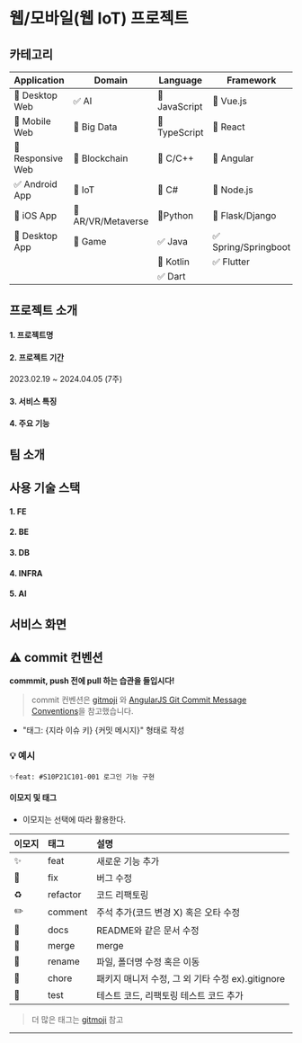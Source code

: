 # 웹/모바일(웹 IoT) 프로젝트

<!-- 필수 항목 -->

## 카테고리

| Application                          | Domain                                | Language                         | Framework                            |
| ------------------------------------ | ------------------------------------- | -------------------------------- | ------------------------------------ |
| :black_square_button: Desktop Web    | :white_check_mark: AI                 | :black_square_button: JavaScript | :black_square_button: Vue.js         |
| :black_square_button: Mobile Web     | :black_square_button: Big Data        | :black_square_button: TypeScript | :black_square_button: React          |
| :black_square_button: Responsive Web | :black_square_button: Blockchain      | :black_square_button: C/C++      | :black_square_button: Angular        |
| :white_check_mark: Android App       | :black_square_button: IoT             | :black_square_button: C#         | :black_square_button: Node.js        |
| :black_square_button: iOS App        | :black_square_button: AR/VR/Metaverse | :black_square_button: ​Python    | :black_square_button: Flask/Django   |
| :black_square_button: Desktop App    | :black_square_button: Game            | :white_check_mark: Java          | :white_check_mark: Spring/Springboot |
|                                      |                                       | :black_square_button: Kotlin     | :white_check_mark: Flutter           |
|                                      |                                       | :white_check_mark: Dart          |                                      |

<!-- 필수 항목 -->

## 프로젝트 소개

#### 1. 프로젝트명

#### 2. 프로젝트 기간

2023.02.19 ~ 2024.04.05 (7주)

#### 3. 서비스 특징

#### 4. 주요 기능

<!-- 자유 양식 -->

## 팀 소개

<!-- 자유 양식 -->

## 사용 기술 스택

#### 1. FE

#### 2. BE

#### 3. DB

#### 4. INFRA

#### 5. AI

## 서비스 화면

## ⚠️ commit 컨벤션

**commmit, push 전에 pull 하는 습관을 들입시다!**

> commit 컨벤션은 [gitmoji](https://gitmoji.dev/)
> 와 [AngularJS Git Commit Message Conventions](https://gist.github.com/stephenparish/9941e89d80e2bc58a153)을 참고했습니다.

- "태그: {지라 이슈 키} {커밋 메시지}" 형태로 작성

### 💡 예시

`✨feat: #S10P21C101-001 로그인 기능 구현`

#### 이모지 및 태그

- 이모지는 선택에 따라 활용한다.

| 이모지 | 태그     | 설명                                  |
| :----- | :------- | :------------------------------------ |
| ✨     | feat     | 새로운 기능 추가                      |
| 🐛     | fix      | 버그 수정                             |
| ♻️     | refactor | 코드 리팩토링                         |
| ✏️     | comment  | 주석 추가(코드 변경 X) 혹은 오타 수정 |
| 📝     | docs     | README와 같은 문서 수정               |
| 🔀     | merge    | merge                                 |
| 🚚     | rename   | 파일, 폴더명 수정 혹은 이동           |
| 🔧     | chore    | 패키지 매니저 수정, 그 외 기타 수정 ex).gitignore |
| 🧪     | test    | 테스트 코드, 리팩토링 테스트 코드 추가 |

> 더 많은 태그는 [gitmoji](https://gitmoji.dev/) 참고

<hr />
